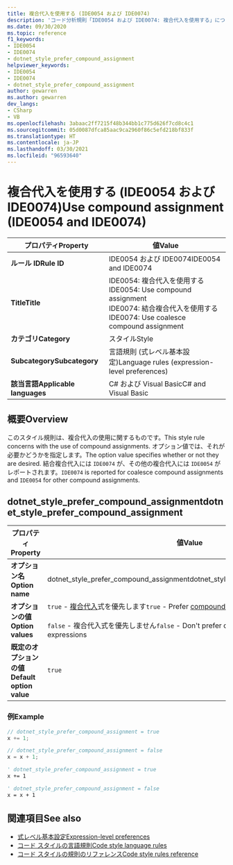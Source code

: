 ```yaml
---
title: 複合代入を使用する (IDE0054 および IDE0074)
description: 'コード分析規則「IDE0054 および IDE0074: 複合代入を使用する」について'
ms.date: 09/30/2020
ms.topic: reference
f1_keywords:
- IDE0054
- IDE0074
- dotnet_style_prefer_compound_assignment
helpviewer_keywords:
- IDE0054
- IDE0074
- dotnet_style_prefer_compound_assignment
author: gewarren
ms.author: gewarren
dev_langs:
- CSharp
- VB
ms.openlocfilehash: 3abaac2ff7215f48b344bb1c775d626f7cd8c4c1
ms.sourcegitcommit: 05d0087dfca85aac9ca2960f86c5efd218bf833f
ms.translationtype: HT
ms.contentlocale: ja-JP
ms.lasthandoff: 03/30/2021
ms.locfileid: "96593640"
---
```

# <a name="use-compound-assignment-ide0054-and-ide0074"></a><span data-ttu-id="920a8-103">複合代入を使用する (IDE0054 および IDE0074)</span><span class="sxs-lookup"><span data-stu-id="920a8-103">Use compound assignment (IDE0054 and IDE0074)</span></span>

|<span data-ttu-id="920a8-104">プロパティ</span><span class="sxs-lookup"><span data-stu-id="920a8-104">Property</span></span>|<span data-ttu-id="920a8-105">値</span><span class="sxs-lookup"><span data-stu-id="920a8-105">Value</span></span>|
|-|-|
| <span data-ttu-id="920a8-106">**ルール ID**</span><span class="sxs-lookup"><span data-stu-id="920a8-106">**Rule ID**</span></span> | <span data-ttu-id="920a8-107">IDE0054 および IDE0074</span><span class="sxs-lookup"><span data-stu-id="920a8-107">IDE0054 and IDE0074</span></span> |
| <span data-ttu-id="920a8-108">**Title**</span><span class="sxs-lookup"><span data-stu-id="920a8-108">**Title**</span></span> | <span data-ttu-id="920a8-109">IDE0054: 複合代入を使用する</span><span class="sxs-lookup"><span data-stu-id="920a8-109">IDE0054: Use compound assignment</span></span><br/> <span data-ttu-id="920a8-110">IDE0074: 結合複合代入を使用する</span><span class="sxs-lookup"><span data-stu-id="920a8-110">IDE0074: Use coalesce compound assignment</span></span> |
| <span data-ttu-id="920a8-111">**カテゴリ**</span><span class="sxs-lookup"><span data-stu-id="920a8-111">**Category**</span></span> | <span data-ttu-id="920a8-112">スタイル</span><span class="sxs-lookup"><span data-stu-id="920a8-112">Style</span></span> |
| <span data-ttu-id="920a8-113">**Subcategory**</span><span class="sxs-lookup"><span data-stu-id="920a8-113">**Subcategory**</span></span> | <span data-ttu-id="920a8-114">言語規則 (式レベル基本設定)</span><span class="sxs-lookup"><span data-stu-id="920a8-114">Language rules (expression-level preferences)</span></span> |
| <span data-ttu-id="920a8-115">**該当言語**</span><span class="sxs-lookup"><span data-stu-id="920a8-115">**Applicable languages**</span></span> | <span data-ttu-id="920a8-116">C# および Visual Basic</span><span class="sxs-lookup"><span data-stu-id="920a8-116">C# and Visual Basic</span></span> |

## <a name="overview"></a><span data-ttu-id="920a8-117">概要</span><span class="sxs-lookup"><span data-stu-id="920a8-117">Overview</span></span>

<span data-ttu-id="920a8-118">このスタイル規則は、複合代入の使用に関するものです。</span><span class="sxs-lookup"><span data-stu-id="920a8-118">This style rule concerns with the use of compound assignments.</span></span> <span data-ttu-id="920a8-119">オプション値では、それが必要かどうかを指定します。</span><span class="sxs-lookup"><span data-stu-id="920a8-119">The option value specifies whether or not they are desired.</span></span> <span data-ttu-id="920a8-120">結合複合代入には `IDE0074` が、その他の複合代入には `IDE0054` がレポートされます。</span><span class="sxs-lookup"><span data-stu-id="920a8-120">`IDE0074` is reported for coalesce compound assignments and `IDE0054` for other compound assignments.</span></span>

## <a name="dotnet_style_prefer_compound_assignment"></a><span data-ttu-id="920a8-121">dotnet_style_prefer_compound_assignment</span><span class="sxs-lookup"><span data-stu-id="920a8-121">dotnet_style_prefer_compound_assignment</span></span>

|<span data-ttu-id="920a8-122">プロパティ</span><span class="sxs-lookup"><span data-stu-id="920a8-122">Property</span></span>|<span data-ttu-id="920a8-123">値</span><span class="sxs-lookup"><span data-stu-id="920a8-123">Value</span></span>|
|-|-|
| <span data-ttu-id="920a8-124">**オプション名**</span><span class="sxs-lookup"><span data-stu-id="920a8-124">**Option name**</span></span> | <span data-ttu-id="920a8-125">dotnet_style_prefer_compound_assignment</span><span class="sxs-lookup"><span data-stu-id="920a8-125">dotnet_style_prefer_compound_assignment</span></span>
| <span data-ttu-id="920a8-126">**オプションの値**</span><span class="sxs-lookup"><span data-stu-id="920a8-126">**Option values**</span></span> | <span data-ttu-id="920a8-127">`true` - [複合代入](../../../csharp/language-reference/operators/assignment-operator.md#compound-assignment)式を優先します</span><span class="sxs-lookup"><span data-stu-id="920a8-127">`true` - Prefer [compound assignment](../../../csharp/language-reference/operators/assignment-operator.md#compound-assignment) expressions</span></span><br /><br /><span data-ttu-id="920a8-128">`false` - 複合代入式を優先しません</span><span class="sxs-lookup"><span data-stu-id="920a8-128">`false` - Don't prefer compound assignment expressions</span></span> |
| <span data-ttu-id="920a8-129">**既定のオプションの値**</span><span class="sxs-lookup"><span data-stu-id="920a8-129">**Default option value**</span></span> | `true` |

### <a name="example"></a><span data-ttu-id="920a8-130">例</span><span class="sxs-lookup"><span data-stu-id="920a8-130">Example</span></span>

```csharp
// dotnet_style_prefer_compound_assignment = true
x += 1;

// dotnet_style_prefer_compound_assignment = false
x = x + 1;
```

```vb
' dotnet_style_prefer_compound_assignment = true
x += 1

' dotnet_style_prefer_compound_assignment = false
x = x + 1
```

## <a name="see-also"></a><span data-ttu-id="920a8-131">関連項目</span><span class="sxs-lookup"><span data-stu-id="920a8-131">See also</span></span>

- [<span data-ttu-id="920a8-132">式レベル基本設定</span><span class="sxs-lookup"><span data-stu-id="920a8-132">Expression-level preferences</span></span>](expression-level-preferences.md)
- [<span data-ttu-id="920a8-133">コード スタイルの言語規則</span><span class="sxs-lookup"><span data-stu-id="920a8-133">Code style language rules</span></span>](language-rules.md)
- [<span data-ttu-id="920a8-134">コード スタイルの規則のリファレンス</span><span class="sxs-lookup"><span data-stu-id="920a8-134">Code style rules reference</span></span>](index.md)
